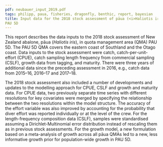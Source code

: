 ```yaml
---
pdf: neubauer_input_2019.pdf
tags: philipp, paua, fisheries, dragonfly, benthic, report, bayesian
title: Input data for the 2018 stock assessment of pāua (<i>Haliotis iris</i>) for
PAU 5D
---
```


This report describes the data inputs to the 2018 stock assessment of
New Zealand abalone,  pāua (*Haliotis iris*), in quota management
area (QMA) PAU 5D. The PAU 5D QMA covers the
eastern coast of Southland and the Otago coast.
Data inputs to the stock assessment were catch,
catch-per-unit-effort (CPUE), catch sampling length frequency from commercial
sampling (CSLF), growth data from tagging, and maturity.  There were three
years of additional data
since the preceding assessment in 2016, e.g., catch data from 2015–16,
2016–17 and 2017–18.

The 2018 stock assessment also included a number of developments
and updates to the modelling
approach for CPUE, CSLF and growth and maturity data.
For CPUE data, two previously separate time series with different
resolutions for key covariates were merged by specifying the
relationship between the two resolutions within the model structure.
The accuracy of the effort variable was also improved by accounting
for the probability that diver effort was reported individually or at
the level of the crew. For the length-frequency composition data
(CSLF), samples were standardised assuming a Dirichlet-Multinomial
error distribution instead of rescaling them as in previous stock
assessments. For the growth model, a new formulation based on
a meta-analysis of growth across all pāua QMAs led to a new, less
informative growth prior for population-wide growth in PAU 5D.
